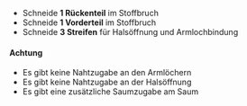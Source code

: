 
 - Schneide **1 Rückenteil** im Stoffbruch
 - Schneide **1 Vorderteil** im Stoffbruch
 - Schneide **3 Streifen** für Halsöffnung und Armlochbindung

<Warning>

#### Achtung

 - Es gibt keine Nahtzugabe an den Armlöchern 
 - Es gibt keine Nahtzugabe an der Halsöffnung
 - Es gibt eine zusätzliche Saumzugabe am Saum

</Warning>
